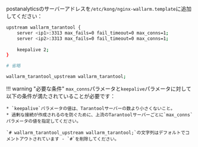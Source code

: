 postanalyticsのサーバーアドレスを`/etc/kong/nginx-wallarm.template`に追加してください：

```bash
upstream wallarm_tarantool {
    server <ip1>:3313 max_fails=0 fail_timeout=0 max_conns=1;
    server <ip2>:3313 max_fails=0 fail_timeout=0 max_conns=1;
    
    keepalive 2;
}

# 省略

wallarm_tarantool_upstream wallarm_tarantool;
```

!!! warning "必要な条件"
    `max_conns`パラメータと`keepalive`パラメータに対して以下の条件が満たされていることが必要です：
    
    * `keepalive`パラメータの値は、Tarantoolサーバーの数より小さくないこと。
    * 過剰な接続が作成されるのを防ぐために、上流のTarantoolサーバーごとに`max_conns`パラメータの値を指定してください。

    `# wallarm_tarantool_upstream wallarm_tarantool;`の文字列はデフォルトでコメントアウトされています - `#`を削除してください。